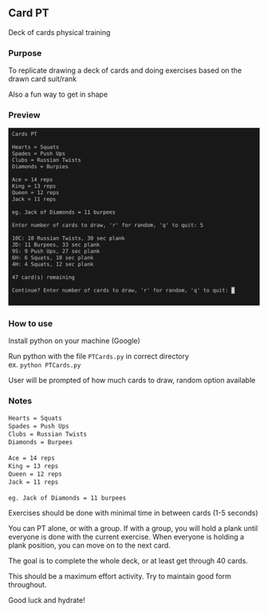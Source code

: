 ## Card PT

Deck of cards physical training

### Purpose

To replicate drawing a deck of cards and doing exercises based on the drawn card suit/rank<br>

Also a fun way to get in shape

### Preview

<img src="preview.png" alt="preview" width="800">

### How to use

Install python on your machine (Google)<br>

Run python with the file `PTCards.py` in correct directory<br>
ex. `python PTCards.py`

User will be prompted of how much cards to draw, random option available<br>

### Notes

```
Hearts = Squats
Spades = Push Ups
Clubs = Russian Twists
Diamonds = Burpees

Ace = 14 reps
King = 13 reps
Queen = 12 reps
Jack = 11 reps

eg. Jack of Diamonds = 11 burpees
```

Exercises should be done with minimal time in between cards (1-5 seconds)<br>

You can PT alone, or with a group. If with a group, you will hold a plank until everyone is done with the current exercise. When everyone is holding a plank position, you can move on to the next card.<br>

The goal is to complete the whole deck, or at least get through 40 cards.<br>

This should be a maximum effort activity. Try to maintain good form throughout.

Good luck and hydrate!
